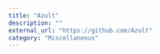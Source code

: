 ```yaml
---
title: "Azult"
description: ""
external_url: "https://github.com/Azult"
category: "Miscellaneous"
---
```

